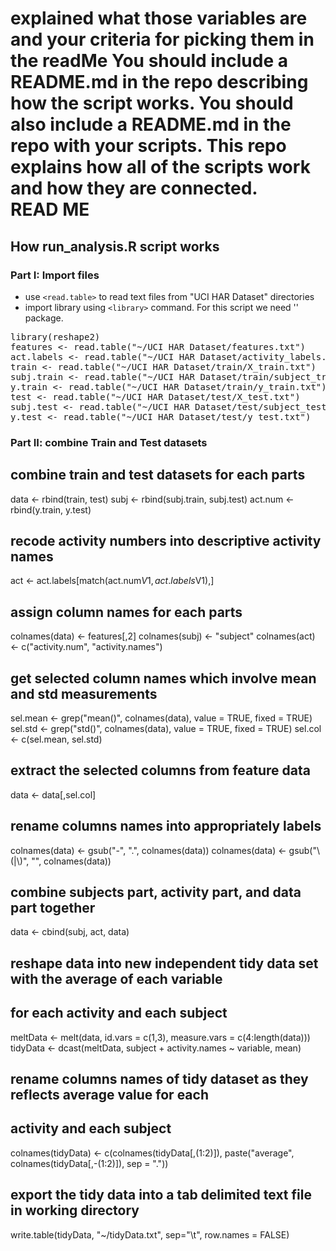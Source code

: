 explained what those variables are and your criteria for picking them in the readMe
You should include a README.md in the repo describing how the script works. 
You should also include a README.md in the repo with your scripts. This repo explains how all of the scripts work and how they are connected.  
READ ME
=======

## How run_analysis.R script works

### Part I: Import files

* use `<read.table>` to read text files from "UCI HAR Dataset" directories
* import library using `<library>` command. For this script we need '<reshape2>' package.

<pre>library(reshape2)
features <- read.table("~/UCI HAR Dataset/features.txt")
act.labels <- read.table("~/UCI HAR Dataset/activity_labels.txt")
train <- read.table("~/UCI HAR Dataset/train/X_train.txt")
subj.train <- read.table("~/UCI HAR Dataset/train/subject_train.txt")
y.train <- read.table("~/UCI HAR Dataset/train/y_train.txt")
test <- read.table("~/UCI HAR Dataset/test/X_test.txt")
subj.test <- read.table("~/UCI HAR Dataset/test/subject_test.txt")
y.test <- read.table("~/UCI HAR Dataset/test/y_test.txt")</pre>

### Part II: combine Train and Test datasets

## combine train and test datasets for each parts
data <- rbind(train, test)
subj <- rbind(subj.train, subj.test)
act.num <- rbind(y.train, y.test)

## recode activity numbers into descriptive activity names
act <- act.labels[match(act.num$V1, act.labels$V1),]

## assign column names for each parts
colnames(data) <- features[,2]
colnames(subj) <- "subject"
colnames(act) <- c("activity.num", "activity.names")

## get selected column names which involve mean and std measurements
sel.mean <- grep("mean()", colnames(data), value = TRUE, fixed = TRUE)
sel.std <- grep("std()", colnames(data), value = TRUE, fixed = TRUE)
sel.col <- c(sel.mean, sel.std)

## extract the selected columns from feature data
data <- data[,sel.col]

## rename columns names into appropriately labels
colnames(data) <- gsub("-", ".", colnames(data))
colnames(data) <- gsub("\\(|\\)", "", colnames(data))

## combine subjects part, activity part, and data part together
data <- cbind(subj, act, data)

## reshape data into new independent tidy data set with the average of each variable
## for each activity and each subject
meltData <- melt(data, id.vars = c(1,3), measure.vars = c(4:length(data)))
tidyData <- dcast(meltData, subject + activity.names ~ variable, mean)

## rename columns names of tidy dataset as they reflects average value for each
## activity and each subject
colnames(tidyData) <- c(colnames(tidyData[,(1:2)]), paste("average", colnames(tidyData[,-(1:2)]), sep = "."))

## export the tidy data into a tab delimited text file in working directory
write.table(tidyData, "~/tidyData.txt", sep="\t", row.names = FALSE)